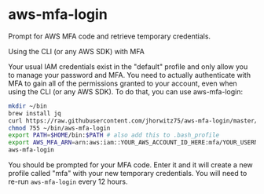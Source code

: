 # aws-mfa-login

Prompt for AWS MFA code and retrieve temporary credentials.

Using the CLI (or any AWS SDK) with MFA

Your usual IAM credentials exist in the "default" profile and only allow you to manage your password and MFA. You need to actually authenticate with MFA to gain all of the permissions granted to your account, even when using the CLI (or any AWS SDK). To do that, you can use aws-mfa-login:

```bash
mkdir ~/bin
brew install jq
curl https://raw.githubusercontent.com/jhorwitz75/aws-mfa-login/master/aws-mfa-login > ~/bin/aws-mfa-login
chmod 755 ~/bin/aws-mfa-login
export PATH=$HOME/bin:$PATH # also add this to .bash_profile
export AWS_MFA_ARN=arn:aws:iam::YOUR_AWS_ACCOUNT_ID_HERE:mfa/YOUR_USERNAME_HERE # replace with your aws account id and username, also add this to .bash_profile
aws-mfa-login
```

You should be prompted for your MFA code. Enter it and it will create a new profile called "mfa" with your new temporary credentials. You will need to re-run `aws-mfa-login` every 12 hours.
